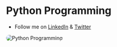 # **Python Programming**

- Follow me on [LinkedIn](https://linkedin.com/in/rahulb001) &
  [Twitter](https://twitter.com/Twts_RahulB)

<!-- <img src ="https://djgeqya1wekbj.cloudfront.net/product-images/600-600/Python-for-Beginners-L3-1200x600.jpg.webp" alt = "Python Programming" style = "border-radius:14px;"/> -->

<img src ="https://codecaymanweb.blob.core.windows.net/public/programs/banner-py.png" alt = "Python Programming" style = "border-radius:10px;"/>

